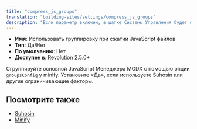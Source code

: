 ```yaml
---
title: "compress_js_groups"
translation: "building-sites/settings/compress_js_groups"
description: "Если параметр включен, в шапке Системы Управления будет отображаться содержимое поля Полное имя вместо Имя пользователя"
---
```


-   **Имя**: Использовать группировку при сжатии JavaScript файлов
-   **Тип**: Да/Нет  
-   **По умолчанию**: Нет
-   **Доступен в**: Revolution 2.5.0+  

Сгруппируйте основной JavaScript Менеджера MODX с помощью опции `groupsConfig` у minify. Установите «Да», если используете Suhosin или другие ограничивающие факторы. 

## Посмотрите также

-   [Suhosin](https://suhosin.org/)
-   [Minify](https://github.com/mrclay/minify)